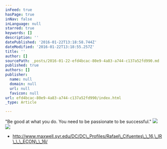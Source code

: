 ```yaml
---
inFeed: true
hasPage: true
inNav: false
inLanguage: null
starred: true
keywords: []
description: ''
datePublished: '2016-01-22T13:18:58.744Z'
dateModified: '2016-01-22T13:18:55.257Z'
title: ''
author: []
sourcePath: _posts/2016-01-22-efd4bcac-80e9-4a83-a744-c137a52fd990.md
published: true
authors: []
publisher:
  name: null
  domain: null
  url: null
  favicon: null
url: efd4bcac-80e9-4a83-a744-c137a52fd990/index.html
_type: Article

---
```

"Be good at what you do. You need to be passionate to be successful."
![](https://the-grid-user-content.s3-us-west-2.amazonaws.com/d78ac77b-ffd1-4084-9342-4b061f86179a.jpg)
![](https://the-grid-user-content.s3-us-west-2.amazonaws.com/f9eb8614-d6c9-4fcd-8b70-dfae0ee58d0f.jpg)

* http://www.maxwell.syr.edu/DC/DC\_Profiles/Rafael\_Cifuentes\_\_16,\_IR\_\_\_ECON\_\_16/